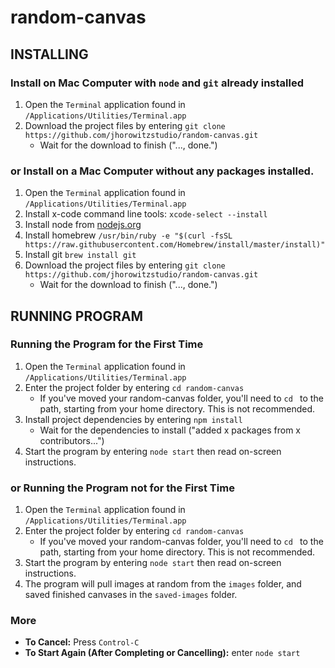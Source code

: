 # random-canvas

## INSTALLING

### Install on Mac Computer with `node` and `git` already installed

1. Open the `Terminal` application found in `/Applications/Utilities/Terminal.app`
2. Download the project files by entering `git clone https://github.com/jhorowitzstudio/random-canvas.git`
	  -  Wait for the download to finish ("..., done.")

### or Install on a Mac Computer without any packages installed.
1. Open the `Terminal` application found in `/Applications/Utilities/Terminal.app`
2. Install x-code command line tools: `xcode-select --install`
3. Install node from [nodejs.org](https://nodejs.org/en/)
4. Install homebrew `/usr/bin/ruby -e "$(curl -fsSL https://raw.githubusercontent.com/Homebrew/install/master/install)"`
5. Install git `brew install git`
6. Download the project files by entering `git clone https://github.com/jhorowitzstudio/random-canvas.git`
	  -  Wait for the download to finish ("..., done.")


## RUNNING PROGRAM

### Running the Program for the First Time
1. Open the `Terminal` application found in `/Applications/Utilities/Terminal.app`
2. Enter the project folder by entering `cd random-canvas`
    - If you've moved your random-canvas folder, you'll need to `cd ` to the path, starting from your home directory. This is not recommended.
3. Install project dependencies by entering `npm install`
	  - Wait for the dependencies to install ("added x packages from x contributors...")
4. Start the program by entering `node start` then read on-screen instructions.

### or Running the Program not for the First Time
1. Open the `Terminal` application found in `/Applications/Utilities/Terminal.app`
2. Enter the project folder by entering `cd random-canvas`
    - If you've moved your random-canvas folder, you'll need to `cd ` to the path, starting from your home directory. This is not recommended.
3. Start the program by entering `node start` then read on-screen instructions.
4. The program will pull images at random from the `images` folder, and saved finished canvases in the `saved-images` folder.


### More
- __To Cancel:__ Press `Control-C`
- __To Start Again (After Completing or Cancelling):__ enter `node start`
